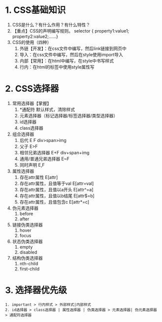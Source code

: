 # 1. CSS基础知识
1. CSS是什么？有什么作用？有什么特性？
2. 【重点】CSS的声明编写规则。 selector { property1:value1; property2:value2;……}
3. CSS的使用（四种）
	1. 外链【开发】：在css文件中编写，然后link链接到网页中
	2. 导入：在css文件中编写，然后在style使用import导入
	3. 内部【常用】：在html中编写，在style中书写样式
	4. 行内：在html的标签中使用style属性写

# 2. CSS选择器
1. 常用选择器【掌握】
	1. *通配符 默认样式，清除样式
	2. 元素选择器（标记选择器/标签选择器/类型选择器） 
	3. id选择器
	4. class选择器
2. 组合选择器
	1. 后代 E F   div>span>img
	2. 父子 E>F
	3. 相邻兄弟选择器 E+F  div+span+img
	4. 通用/普通兄弟选择器 E~F 
	5. 同时声明 E,F
3. 属性选择器
	1. 存在attr属性  E[attr]
	2. 存在attr属性，且值等于val  E[attr=val]
	3. 存在attr属性，且值以a开头  E[attr^=a]
	4. 存在attr属性，且值以b结尾  E[attr$=b]
	5. 存在attr属性，且值包含c    E[attr*=c]
4. 伪元素选择器
	1. before
	2. after
5. 链接伪类选择器
	1. hover
	2. focus
6. 状态伪类选择器
	1. empty
	2. disabled
7. 结构伪类选择器
	1. nth-child
	2. first-child
# 3. 选择器优先级
	1. important > 行内样式 > 外部样式|内部样式
	2. id选择器 > class选择器 | 属性选择器 | 伪类选择器 > 元素选择器| 伪元素选择器 > 通配符选择器